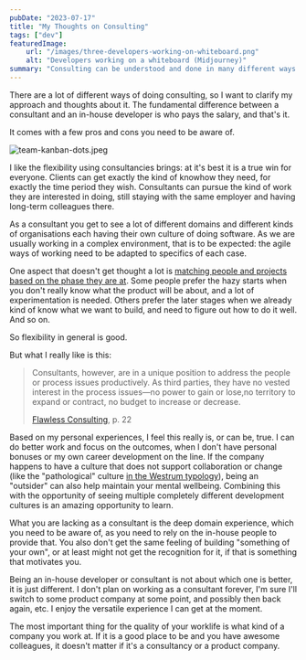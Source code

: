 ```yaml
---
pubDate: "2023-07-17"
title: "My Thoughts on Consulting"
tags: ["dev"]
featuredImage: 
    url: "/images/three-developers-working-on-whiteboard.png"
    alt: "Developers working on a whiteboard (Midjourney)"
summary: "Consulting can be understood and done in many different ways. These are my thoughts on that."
---
```


There are a lot of different ways of doing consulting, so I want to clarify my approach and thoughts about it. The fundamental difference between a consultant and an in-house developer is who pays the salary, and that's it.

It comes with a few pros and cons you need to be aware of.

![team-kanban-dots.jpeg](/images/three-developers-working-on-whiteboard.png "Developers working on a whiteboard (Midjourney)")

I like the flexibility using consultancies brings: at it's best it is a true win for everyone. Clients can get exactly the kind of knowhow they need, for exactly the time period they wish. Consultants can pursue the kind of work they are interested in doing, still staying with the same employer and having long-term colleagues there.

As a consultant you get to see a lot of different domains and different kinds of organisations each having their own culture of doing software. As we are usually working in a complex environment, that is to be expected: the agile ways of working need to be adapted to specifics of each case. 

One aspect that doesn't get thought a lot is [matching people and projects based on the phase they are at](https://coachjarkko.com/2023/03/30/why-different-personalities-thrive-in-different-phases-of-a-software-project/). Some people prefer the hazy starts when you don't really know what the product will be about, and a lot of experimentation is needed. Others prefer the later stages when we already kind of know what we want to build, and need to figure out how to do it well. And so on.

So flexibility in general is good.

But what I really like is this:

> Consultants, however, are in a unique position to address the people or process issues productively. As third parties, they have no vested interest in the process issues—no power to gain or lose,no territory to expand or contract, no budget to increase or decrease.
>
> [Flawless Consulting](https://www.peterblock.com/books/flawless-consulting-a-guide-to-getting-your-expertise-used-3rd-edition-enhanced-ebook), p. 22
  
Based on my personal experiences, I feel this really is, or can be, true. I can do better work and focus on the outcomes, when I don't have personal bonuses or my own career development on the line. If the company happens to have a culture that does not support collaboration or change (like the "pathological" culture [in the Westrum typology](https://cloud.google.com/architecture/devops/devops-culture-westrum-organizational-culture)), being an "outsider" can also help maintain your mental wellbeing. Combining this with the opportunity of seeing multiple completely different development cultures is an amazing opportunity to learn. 

What you are lacking as a consultant is the deep domain experience, which you need to be aware of, as you need to rely on the in-house people to provide that. You also don't get the same feeling of building "something of your own", or at least might not get the recognition for it, if that is something that motivates you.

Being an in-house developer or consultant is not about which one is better, it is just different. I don't plan on working as a consultant forever, I'm sure I'll switch to some product company at some point, and possibly then back again, etc. I enjoy the versatile experience I can get at the moment.

The most important thing for the quality of your worklife is what kind of a company you work at. If it is a good place to be and you have awesome colleagues, it doesn't matter if it's a consultancy or a product company.